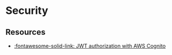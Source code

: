 Security
===

Resources
---

- [:fontawesome-solid-link: JWT authorization with AWS
    Cognito](https://gntrm.medium.com/jwt-authentication-with-fastapi-and-aws-cognito-1333f7f2729e)
